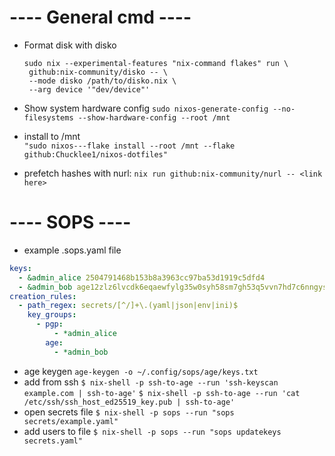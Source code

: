 # ---- General cmd ----

- Format disk with disko
  ```
  sudo nix --experimental-features "nix-command flakes" run \
   github:nix-community/disko -- \
   --mode disko /path/to/disko.nix \
   --arg device '"dev/device"'
  ```
- Show system hardware config
  `sudo nixos-generate-config --no-filesystems --show-hardware-config --root /mnt`
- install to /mnt  
  `"sudo nixos---flake install --root /mnt --flake github:Chucklee1/nixos-dotfiles"`

- prefetch hashes with nurl: `nix run github:nix-community/nurl -- <link here>`

# ---- SOPS ----

- example .sops.yaml file

```yaml
keys:
  - &admin_alice 2504791468b153b8a3963cc97ba53d1919c5dfd4
  - &admin_bob age12zlz6lvcdk6eqaewfylg35w0syh58sm7gh53q5vvn7hd7c6nngyseftjxl
creation_rules:
  - path_regex: secrets/[^/]+\.(yaml|json|env|ini)$
    key_groups:
      - pgp:
          - *admin_alice
        age:
          - *admin_bob
```

- age keygen
  `age-keygen -o ~/.config/sops/age/keys.txt`
- add from ssh
  `$ nix-shell -p ssh-to-age --run 'ssh-keyscan example.com | ssh-to-age'`
  `$ nix-shell -p ssh-to-age --run 'cat /etc/ssh/ssh_host_ed25519_key.pub | ssh-to-age'`
- open secrets file
  `$ nix-shell -p sops --run "sops secrets/example.yaml"`
- add users to file
  `$ nix-shell -p sops --run "sops updatekeys secrets.yaml"`
